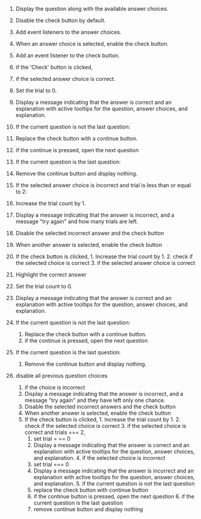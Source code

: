 1. Display the question along with the available answer choices.

2. Disable the check button by default.

3. Add event listeners to the answer choices.

4. When an answer choice is selected, enable the check button.

5. Add an event listener to the check button.

6. if the 'Check' button is clicked,

7. if the selected answer choice is correct.

1. Set the trial to 0.
2. Display a message indicating that the answer is correct and an explanation with active tooltips for the question, answer choices, and explanation.
3. If the current question is not the last question:
  1. Replace the check button with a continue button.
  2. if the continue is pressed, open the next question
4. If the current question is the last question:
  1. Remove the continue button and display nothing.

1. If the selected answer choice is incorrect and trial is less than or equal to 2:
  1. Increase the trial count by 1.
  2. Display a message indicating that the answer is incorrect, and a message "try again" and how many trials are left.
  3. Disable the selected incorrect answer and the check button
  4. When another answer is selected, enable the check button
  5. If the check button is clicked,
    1. Increase the trial count by 1.
    2. check if the selected choice is correct
    3. if the selected answer choice is correct

1. Highlight the correct answer
2. Set the trial count to 0.
3. Display a message indicating that the answer is correct and an explanation with active tooltips for the question, answer choices, and explanation.
4. If the current question is not the last question:

    1. Replace the check button with a continue button.
    2. if the continue is pressed, open the next question

1. If the current question is the last question:

    1. Remove the continue button and display nothing.

1. disable all previous question choices

    1. if the choice is incorrect
      1. Display a message indicating that the answer is incorrect, and a message "try again" and they have left only one chance.
      2. Disable the selected incorrect answers and the check button
      3. When another answer is selected, enable the check button
      4. If the check button is clicked,
        1. Increase the trial count by 1.
        2. check if the selected choice is correct
        3. if the selected choice is correct and trials === 2,
          1. set trial = == 0
          2. Display a message indicating that the answer is correct and an explanation with active tooltips for the question, answer choices, and explanation.
        4. if the selected choice is incorrect
          1. set trial === 0
          2. Display a message indicating that the answer is incorrect and an explanation with active tooltips for the question, answer choices, and explanation.
        5. if the current question is not the last question
          1. replace the check button with continue button
          2. if the continue button is pressed, open the next question
        6. if the current question is the last question
          1. remove continue button and display nothing

